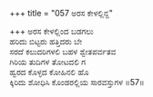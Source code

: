+++
title = "057 ಅರಸ ಕೇಳಲ್ಲಿನ್ದ"

+++
ಅರಸ ಕೇಳಲ್ಲಿಂದ ಬಡಗಲು  
ಹರಿದು ಬಿಟ್ಟರು ಹತ್ತಿದರು ಬೇ  
ಸರದೆ ಕಲುದರಿಗಳಲಿ ಬಹಳ ಶ್ವೇತಪರ್ವತವ  
ಗಿರಿಯ ತುದಿಗಳ ತೋಟದಲಿ ಗ  
ಹ್ವರದ ಕೊಳ್ಳದ ಕೋಹಿನಲಿ ಹೊ  
ಕ್ಕಿರಿದು ಶೋಧಿಸಿ ಕೊಂಡರಲ್ಲಿಯ ಸಾರವಸ್ತುಗಳ    ॥57॥